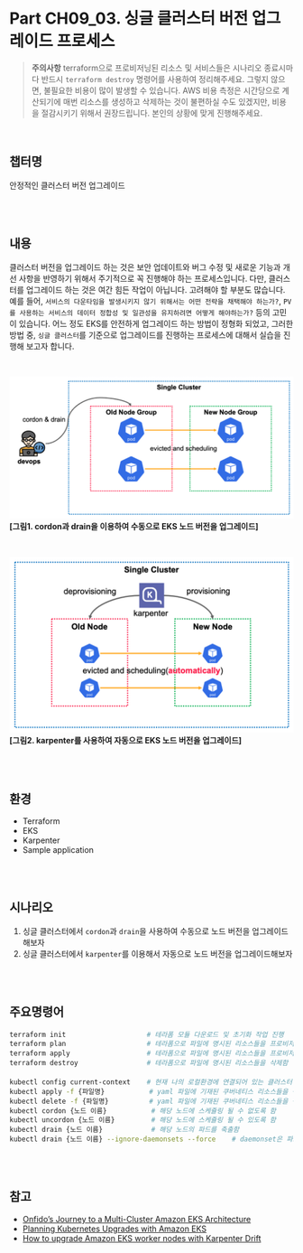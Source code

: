 # Part CH09_03. 싱글 클러스터 버전 업그레이드 프로세스
> **주의사항**
terraform으로 프로비저닝된 리소스 및 서비스들은 시나리오 종료시마다 반드시 `terraform destroy` 명령어를 사용하여 정리해주세요. 그렇지 않으면, 불필요한 비용이 많이 발생할 수 있습니다. AWS 비용 측정은 시간당으로 계산되기에 매번 리소스를 생성하고 삭제하는 것이 불편하실 수도 있겠지만, 비용을 절감시키기 위해서 권장드립니다. 본인의 상황에 맞게 진행해주세요.

<br>

## 챕터명

안정적인 클러스터 버전 업그레이드

<br><br>

## 내용

클러스터 버전을 업그레이드 하는 것은 보안 업데이트와 버그 수정 및 새로운 기능과 개선 사항을 반영하기 위해서 주기적으로 꼭 진행해야 하는 프로세스입니다. 다만, 클러스터를 업그레이드 하는 것은 여간 힘든 작업이 아닙니다. 고려해야 할 부분도 많습니다. 예를 들어, `서비스의 다운타임을 발생시키지 않기 위해서는 어떤 전략을 채택해야 하는가?`, `PV를 사용하는 서비스의 데이터 정합성 및 일관성을 유지하려면 어떻게 해야하는가?` 등의 고민이 있습니다. 어느 정도 EKS를 안전하게 업그레이드 하는 방법이 정형화 되었고, 그러한 방법 중, `싱글 클러스터`를 기준으로 업그레이드를 진행하는 프로세스에 대해서 실습을 진행해 보고자 합니다.

<br>

![manual_upgrade](../../images/08-senario01.png)
**[그림1. cordon과 drain을 이용하여 수동으로 EKS 노드 버전을 업그레이드]**

<br>

![manual_upgrade](../../images/08-senario02.png)
**[그림2. karpenter를 사용하여 자동으로 EKS 노드 버전을 업그레이드]**

<br><br>

## 환경

- Terraform
- EKS
- Karpenter
- Sample application

<br><br>

## 시나리오

1. 싱글 클러스터에서 `cordon`과 `drain`을 사용하여 수동으로 노드 버전을 업그레이드해보자
2. 싱글 클러스터에서 `karpenter`를 이용해서 자동으로 노드 버전을 업그레이드해보자

<br><br>

## 주요명령어

```bash
terraform init                    # 테라폼 모듈 다운로드 및 초기화 작업 진행
terraform plan                    # 테라폼으로 파일에 명시된 리소스들을 프로비저닝 하기 전 확인단계
terraform apply                   # 테라폼으로 파일에 명시된 리소스들을 프로비저닝
terraform destroy                 # 테라폼으로 파일에 명시된 리소스들을 삭제함

kubectl config current-context    # 현재 나의 로컬환경에 연결되어 있는 클러스터 확인
kubectl apply -f {파일명}           # yaml 파일에 기재된 쿠버네티스 리소스들을 생성
kubectl delete -f {파일명}          # yaml 파일에 기재된 쿠버네티스 리소스들을 삭제
kubectl cordon {노드 이름}           # 해당 노드에 스케쥴링 될 수 없도록 함
kubectl uncordon {노드 이름}         # 해당 노드에 스케쥴링 될 수 있도록 함
kubectl drain {노드 이름}            # 해당 노드의 파드를 축출함
kubectl drain {노드 이름} --ignore-daemonsets --force    # daemonset은 파드 축출 대상에서 제외
```

<br><br>

## 참고
- [Onfido’s Journey to a Multi-Cluster Amazon EKS Architecture](https://aws.amazon.com/ko/blogs/containers/onfidos-journey-to-a-multi-cluster-amazon-eks-architecture/)
- [Planning Kubernetes Upgrades with Amazon EKS](https://aws.amazon.com/ko/blogs/containers/planning-kubernetes-upgrades-with-amazon-eks/)
- [How to upgrade Amazon EKS worker nodes with Karpenter Drift](https://aws.amazon.com/ko/blogs/containers/how-to-upgrade-amazon-eks-worker-nodes-with-karpenter-drift/)